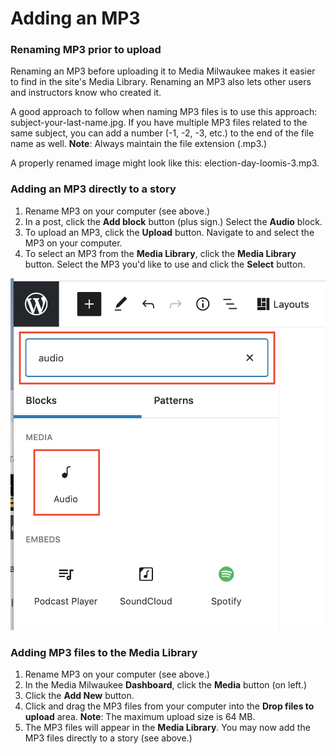 # Adding an MP3

### Renaming MP3 prior to upload

Renaming an MP3 before uploading it to Media Milwaukee makes it easier to find in the site's Media Library. Renaming an MP3 also lets other users and instructors know who created it.&#x20;

A good approach to follow when naming MP3 files is to use this approach: subject-your-last-name.jpg. If you have multiple MP3 files related to the same subject, you can add a number (-1, -2, -3, etc.) to the end of the file name as well. **Note**: Always maintain the file extension (.mp3.)&#x20;

A properly renamed image might look like this: election-day-loomis-3.mp3.

### Adding an MP3 directly to a story

1. Rename MP3 on your computer (see above.)
2. In a post, click the **Add block** button (plus sign.) Select the **Audio** block.
3. To upload an MP3, click the **Upload** button. Navigate to and select the MP3 on your computer.
4. To select an MP3 from the **Media Library**, click the **Media Library** button. Select the MP3 you'd like to use and click the **Select** button.&#x20;

![](../.gitbook/assets/audio-block.png)

### Adding MP3 files to the Media Library

1. Rename MP3 on your computer (see above.)
2. In the Media Milwaukee **Dashboard**, click the **Media** button (on left.)&#x20;
3. Click the **Add New** button.&#x20;
4. Click and drag the MP3 files from your computer into the **Drop files to upload** area. **Note**: The maximum upload size is 64 MB.
5. The MP3 files will appear in the **Media Library**. You may now add the MP3 files directly to a story (see above.)&#x20;

